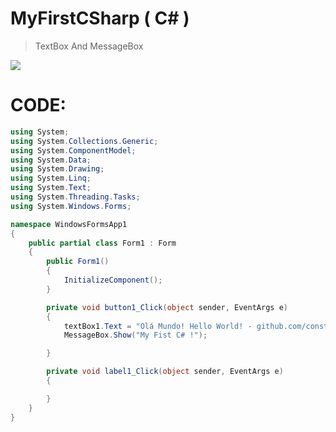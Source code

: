 # MyFirstCSharp ( C# )

> TextBox And MessageBox

<img src="https://media.discordapp.net/attachments/839163987484606495/840097164947750922/C.png">

# CODE:
```cs
using System;
using System.Collections.Generic;
using System.ComponentModel;
using System.Data;
using System.Drawing;
using System.Linq;
using System.Text;
using System.Threading.Tasks;
using System.Windows.Forms;

namespace WindowsFormsApp1
{
    public partial class Form1 : Form
    {
        public Form1()
        {
            InitializeComponent();
        }

        private void button1_Click(object sender, EventArgs e)
        {
            textBox1.Text = "Olá Mundo! Hello World! - github.com/constvk";
            MessageBox.Show("My Fist C# !");

        }

        private void label1_Click(object sender, EventArgs e)
        {

        }
    }
}
```
